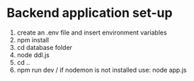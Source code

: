 # Backend application set-up

1. create an .env file and insert environment variables
2. npm install
3. cd database folder
4. node ddl.js
6. cd ..
7. npm run dev / if nodemon is not installed use: node app.js
